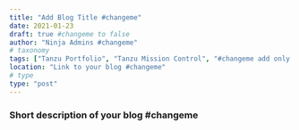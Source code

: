 ```yaml
---
title: "Add Blog Title #changeme" 
date: 2021-01-23
draft: true #changeme to false
author: "Ninja Admins #changeme" 
# taxonomy
tags: ["Tanzu Portfolio", "Tanzu Mission Control", "#changeme add only product names"]
location: "Link to your blog #changeme"
# type
type: "post"
---
```


### Short description of your blog #changeme
